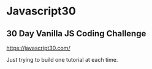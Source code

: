 # Javascript30
## 30 Day Vanilla JS Coding Challenge
https://javascript30.com/

Just trying to build one tutorial at each time.
